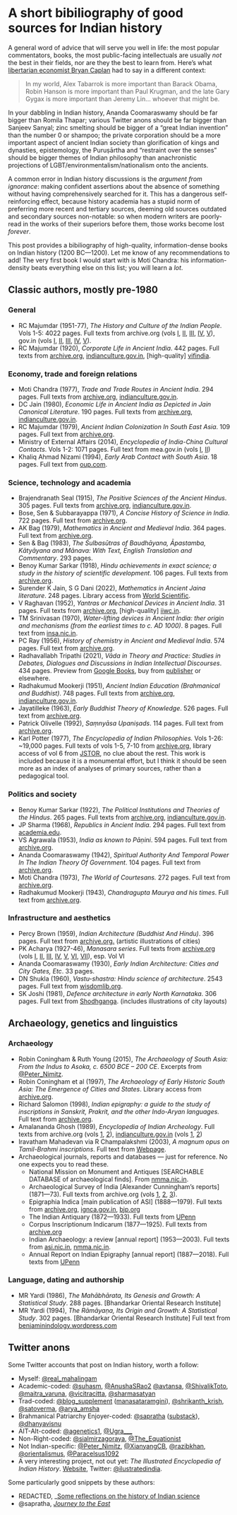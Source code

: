 # A short bibiliography of good sources for Indian history

A general word of advice that will serve you well in life: the most popular commentators, books, the most public-facing intellectuals are usually _not_ the best in their fields, nor are they the best to learn from. Here’s what [libertarian economist Bryan Caplan](https://www.econlib.org/archives/2012/03/my_beautiful_bu.html) had to say in a different context:

> In my world, Alex Tabarrok is more important than Barack Obama, Robin Hanson is more important than Paul Krugman, and the late Gary Gygax is more important than Jeremy Lin… whoever that might be.

In your dabbling in Indian history, Ananda Coomaraswamy should be far bigger than Romila Thapar; various Twitter anons should be far bigger than Sanjeev Sanyal; zinc smelting should be bigger of a “great Indian invention” than the number 0 or shampoo; the private corporation should be a more important aspect of ancient Indian society than glorification of kings and dynasties, epistemology, the Puruṣārtha and “restraint over the senses” should be bigger themes of Indian philosophy than anachronistic projections of LGBT/environmentalism/nationalism onto the ancients.

A common error in Indian history discussions is the _argument from ignorance_: making confident assertions about the absence of something without having comprehensively searched for it. This has a dangerous self-reinforcing effect, because history academia has a stupid norm of preferring more recent and tertiary sources, deeming old sources outdated and secondary sources non-notable: so when modern writers are poorly-read in the works of their superiors before them, those works become lost _forever_.

This post provides a bibiliography of high-quality, information-dense books on Indian history (1200 BC—1200). Let me know of any recommendations to add! The very first book I would start with is Moti Chandra: his information-density beats everything else on this list; you will learn a _lot_.

## Classic authors, mostly pre-1980

### General

- RC Majumdar (1951-77), _The History and Culture of the Indian People_. Vols 1-5: 4022 pages. Full texts from archive.org (vols [I](https://archive.org/details/vedicage00bhar), [II](https://archive.org/details/ageofimperialuni07bhar), [III](https://archive.org/details/classicalage03bhar), [IV](https://archive.org/details/ageofimperialkan04bhar), [V](https://archive.org/details/struggleforempir05bhar)), gov.in (vols [I](https://www.indianculture.gov.in/ebooks/history-and-culture-indian-people-vedic-age), [II](https://www.indianculture.gov.in/ebooks/history-and-culture-indian-people-age-imperial-unity), [III](https://www.indianculture.gov.in/ebooks/history-and-culture-indian-people-classical-age-vol-3-third-edition), [IV](https://www.indianculture.gov.in/ebooks/age-imperial-kanauj), [V](https://www.indianculture.gov.in/ebooks/history-and-culture-indian-people-vol-v-struggle-empire)).
- RC Majumdar (1920), _Corporate Life in Ancient India_. 442 pages. Full texts from [archive.org](https://archive.org/details/dli.csl.6128), [indianculture.gov.in](https://indianculture.gov.in/ebooks/corporate-life-ancient-india), [high-quality] [vifindia](https://www.vifindia.org/sites/default/files/145640372-Corporate-Life-in-Ancient-India-1922.pdf).

### Economy, trade and foreign relations

- Moti Chandra (1977), _Trade and Trade Routes in Ancient India._ 294 pages. Full texts from [archive.org](https://archive.org/details/dli.pahar.3507), [indianculture.g](https://indianculture.gov.in/ebooks/corporate-life-ancient-india)[ov.in](https://indianculture.gov.in/ebooks/trade-and-trade-routes-ancient-india).
- DC Jain (1980), _Economic Life in Ancient India as Depicted in Jain Canonical Literature_. 190 pages. Full texts from [archive.org](https://archive.org/details/in.ernet.dli.2015.108340/page/n23/mode/2up), [indianculture.gov.in](https://www.indianculture.gov.in/ebooks/economic-life-ancient-india-depicted-jain-canonical-literature).
- RC Majumdar (1979), _Ancient Indian Colonization In South East Asia_. 109 pages. Full text from [archive.org](https://archive.org/details/AncientIndianColonizationInSouthEastAsiaRCMajumdar/page/n13/mode/2up).
- Ministry of External Affairs (2014), _Encyclopedia of India-China Cultural Contacts_. Vols 1-2: 1071 pages. Full text from mea.gov.in (vols [I](https://mea.gov.in/images/pdf/India-ChinaEncyclopedia_Vol-1.pdf), [II](https://mea.gov.in/images/pdf/India-ChinaEncyclopedia_Vol-2.pdf))
- Khaliq Ahmad Nizami (1994), _Early Arab Contact with South Asia_. 18 pages. Full text from [oup.com](https://academic.oup.com/jis/article/5/1/52/659195).

### Science, technology and academia

- Brajendranath Seal (1915), _The Positive Sciences of the Ancient Hindus_. 305 pages. Full texts from [archive.org](https://archive.org/details/ThePositiveSciencesOfTheAncientHin), [indianculture.gov.in](https://indianculture.gov.in/rarebooks/positive-sciences-ancient-hindus).
- Bose, Sen & Subbarayappa (1971), _A Concise History of Science in India_. 722 pages. Full text from [archive.org](https://archive.org/details/in.ernet.dli.2015.502083/page/n141/mode/2up).
- AK Bag (1979), _Mathematics in Ancient and Medieval India_. 364 pages. Full text from [archive.org](https://archive.org/details/mathematicsinancientandmedievalindiabaga.k.chowkambha_935_I/mode/2up).
- Sen & Bag (1983), _The Śulbasūtras of Baudhāyana, Āpastamba, Kātyāyana and Mānava: With Text, English Translation and Commentary_. 293 pages.
- Benoy Kumar Sarkar (1918), _Hindu achievements in exact science; a study in the history of scientific development_. 106 pages. Full texts from [archive.org](https://archive.org/details/cu31924031220126).
- Surender K Jain, S G Dani (2022), _Mathematics in Ancient Jaina literature_. 248 pages. Library access from [World Scientific](https://www.worldscientific.com/worldscibooks/10.1142/12813#t=aboutBook).
- V Raghavan (1952), _Yantras or Mechanical Devices in Ancient India_. 31 pages. Full texts from [archive.org](https://archive.org/details/YantrasOrMechanicalContrivancesInAncientIndia/page/n9/mode/2up), [high-quality] [iiwc.in](https://iiwc.in/resources/IIWC/Publications/Transactions/transaction10.pdf).
- TM Srinivasan (1970), _Water-lifting devices in Ancient India: ther origin and mechanisms (from the earliest times to c. AD 1000)_. 8 pages. Full text from [insa.nic.in](https://insa.nic.in/writereaddata/UpLoadedFiles/IJHS/Vol05_2_15_TMSrinivasan.pdf).
- PC Ray (1956), _History of chemistry in Ancient and Medieval India_. 574 pages. Full text from [archive.org](https://archive.org/details/historyofchemistryinancientmedievalindiaprofullachandraray1956_486_J/page/n17/mode/2up).
- Radhavallabh Tripathi (2021), _Vāda in Theory and Practice: Studies in Debates, Dialogues and Discussions in Indian Intellectual Discourses_. 434 pages. Preview from [Google Books](https://books.google.co.uk/books?id=ay0dEAAAQBAJ&pg=PT12&source=gbs_selected_pages&cad=1#v=onepage&q&f=false), buy from [publisher](https://dkprintworld.com/product/vada-in-theory-and-practice/) or elsewhere.
- Radhakumud Mookerji (1951), _Ancient Indian Education (Brahmanical and Buddhist)_. 748 pages. Full texts from [archive.org](https://archive.org/details/dli.csl.7590/page/n13/mode/2up), [indianculture.gov.in](https://www.indianculture.gov.in/ebooks/ancient-indian-education-brahmanical-and-buddhist).
- Jayatilleke (1963), _Early Buddhist Theory of Knowledge_. 526 pages. Full text from [archive.org](https://archive.org/details/EarlyBuddhistTheoryOfKnowledge).
- Patrick Olivelle (1992), _Saṃnyāsa Upaniṣads_. 114 pages. Full text from [archive.org](https://archive.org/details/SamnyasaUpanishads/page/n9/mode/2up).
- Karl Potter (1977), _The Encyclopedia of Indian Philosophies._ Vols 1-26: ~19,000 pages. Full texts of vols 1-5, 7-10 from [archive.org](https://archive.org/details/the-encyclopedia-of-indian-philosophies/2%20Indian%20Metaphysics%20and%20Epistemology%20The%20Tradition%20of%20Nyaya-Vaisesika%20up%20to%20Gangesa), library access of vol 6 from [JSTOR](https://www.jstor.org/stable/j.ctt7zv3p9), no clue about the rest. This work is included because it is a monumental effort, but I think it should be seen more as an index of analyses of primary sources, rather than a pedagogical tool.

### Politics and society

- Benoy Kumar Sarkar (1922), _The Political Institutions and Theories of the Hindus_. 265 pages. Full texts from [archive.org](https://archive.org/details/in.ernet.dli.2015.90721), [indianculture.g](https://indianculture.gov.in/ebooks/corporate-life-ancient-india)[ov.in](https://indianculture.gov.in/rarebooks/political-institutions-and-theories-hindus).
- JP Sharma (1968), _Republics in Ancient India_. 294 pages. Full text from [academia.edu](https://www.academia.edu/26226536/J_P_Sharma_Republics_in_Ancient_India_Leiden_1968_).
- VS Agrawala (1953), _India as known to Pāṇini_. 594 pages. Full text from [archive.org](https://archive.org/details/in.gov.ignca.4695/page/n495/mode/2up).
- Ananda Coomaraswamy (1942), _Spiritual Authority And Temporal Power In The Indian Theory Of Government_. 104 pages. Full text from [archive.org](http://archive.org/details/in.ernet.dli.2015.528987).
- Moti Chandra (1973), _The World of Courtesans._ 272 pages. Full text from [archive.org](https://archive.org/details/in.ernet.dli.2015.37290/page/n25/mode/2up).
- Radhakumud Mookerji (1943), *Chandragupta Maurya and his times*. Full text from [archive.org](https://archive.org/details/in.ernet.dli.2015.281321).

### Infrastructure and aesthetics

- Percy Brown (1959), _Indian Architecture (Buddhist And Hindu)_. 396 pages. Full text from [archive.org.](https://archive.org/details/in.ernet.dli.2015.54756/mode/2up) (artistic illustrations of cities)
- PK Acharya (1927-46), _Manasara series_. Full texts from [archive.org](https://archive.org/search?query=creator%3A%22Acharya%2C+Prasanna+Kumar%22) (vols [I](https://archive.org/details/in.ernet.dli.2015.70487/page/n9/mode/2up), [II](https://archive.org/details/in.ernet.dli.2015.70486/page/n9/mode/2up), [III](https://archive.org/details/in.gov.ignca.22948), [IV](https://archive.org/details/in.ernet.dli.2015.108320/page/n9/mode/2up), [V](https://archive.org/details/in.ernet.dli.2015.31242), [VI](https://archive.org/details/in.ernet.dli.2015.238381/page/n7/mode/2up), [VII](https://archive.org/details/dli.ernet.16793)), esp. Vol VI
- Ananda Coomaraswamy (1930), _Early Indian Architecture: Cities and City Gates, Etc_. 33 pages.
- DN Shukla (1960), _Vastu-shastra: Hindu science of architecture_. 2543 pages. Full text from [wisdomlib.org](https://www.wisdomlib.org/vastushastra).
- SK Joshi (1981), _Defence architecture in early North Karnataka_. 306 pages. Full text from [Shodhganga](https://shodhganga.inflibnet.ac.in/handle/10603/100270). (includes illustrations of city layouts)

## Archaeology, genetics and linguistics

### Archaeology

- Robin Coningham & Ruth Young (2015), _The Archaeology of South Asia: From the Indus to Asoka, c. 6500 BCE – 200 CE_. Excerpts from [@Peter_Nimitz](https://twitter.com/Peter_Nimitz/status/1440192460383088641).
- Robin Coningham et al (1997), _The Archaeology of Early Historic South Asia: The Emergence of Cities and States_. Library access from [archive.org](https://archive.org/details/archaeologyofear0000allc).
- Richard Salomon (1998), _Indian epigraphy: a guide to the study of inscriptions in Sanskrit, Prakrit, and the other Indo-Aryan languages._ Full text from [archive.org](https://archive.org/details/IndianEpigraphy).
- Amalananda Ghosh (1989), _Encyclopedia of Indian Archeology_. Full texts from archive.org (vols [1](https://archive.org/details/in.ernet.dli.2015.532755), [2](https://archive.org/details/encyclopaediaofindianarchaeologygosha.vol2mrml_702_Z)), [indianculture.gov.in](http://indianculture.gov.in) (vols [1](https://www.indianculture.gov.in/ebooks/encyclopaedia-indian-archaeology), [2](https://www.indianculture.gov.in/ebooks/encyclopaedia-indian-archaeology-0))
- Iravatham Mahadevan via R Champalakshmi (2003), _A magnum opus on Tamil-Brahmi inscriptions_. Full text from [Webpage](http://www.worldgenweb.org/lkawgw/tamil-brahmi.htm).
- Archaeological journals, reports and databases — just for reference. No one expects you to read these.
    - National Mission on Monument and Antiques [SEARCHABLE DATABASE of archaeological finds]. From [nmma.nic.in](http://nmma.nic.in/nmma/exploreAntiquity.do).
    - Archaeological Survey of India [Alexander Cunningham’s reports] (1871—73). Full texts from archive.org (vols [1](https://archive.org/details/in.ernet.dli.2015.94077/mode/2up), [2](https://archive.org/details/in.ernet.dli.2015.62695), [3](https://books.google.com/books?id=-wk3AQAAMAAJ)).
    - Epigraphia Indica [main publication of ASI] (1888—1979). Full texts from [archive.org](https://archive.org/details/epigraphia-indica/appendix-to-epigraphia-indica-and-record-of-the-archeological-survey-of-india-vol-19-23/), [ignca.gov.in](https://ignca.gov.in/epigraphia-indica/), [bjp.org](https://library.bjp.org/jspui/handle/123456789/1910)
    - The Indian Antiquary (1872—1933). Full texts from [UPenn](https://onlinebooks.library.upenn.edu/webbin/serial?id=indianantiq)
    - Corpus Inscriptionum Indicarum (1877—1925). Full texts from [archive.org](https://archive.org/search?query=Corpus+Inscriptionum+Indicarum)
    - Indian Archaeology: a review [annual report] (1953—2003). Full texts from [asi.nic.in](https://asi.nic.in/indian-archaeology/), [nmma.nic.in](http://nmma.nic.in/nmma/archReview.do).
    - Annual Report on Indian Epigraphy [annual report] (1887—2018). Full texts from [UPenn](https://onlinebooks.library.upenn.edu/webbin/serial?id=annreptindepig)

### Language, dating and authorship

- MR Yardi (1986), _The Mahābhārata, Its Genesis and Growth: A Statistical Study_. 288 pages. [Bhandarkar Oriental Research Institute]
- MR Yardi (1994), _The Rāmāyaṇa, Its Origin and Growth: A Statistical Study_. 302 pages. [Bhandarkar Oriental Research Institute] Full text from [benjaminindology.wordpress.com](https://benjaminindology.files.wordpress.com/2020/08/the-ramayana-its-origin-and-growth-a-statistical-study-m-r-ya.pdf)

## Twitter anons

Some Twitter accounts that post on Indian history, worth a follow:

- Myself: [@real_mahalingam](twitter.com/real_mahalingam)
- Academic-coded: [@suhasm](https://twitter.com/suhasm), [@AnushaSRao2](https://twitter.com/AnushaSRao2) [@avtansa](https://twitter.com/avtansa), [@ShivalikToto](https://twitter.com/ShivalikToto), [@maitra_varuna](https://twitter.com/maitra_varuna), [@vicitracitta](https://twitter.com/vicitracitta), [@sharmasatyan](https://twitter.com/sharmasatyan)
- Trad-coded: [@blog_supplement](https://twitter.com/blog_supplement) ([manasataramgini](https://manasataramgini.wordpress.com/)), [@shrikanth_krish](https://twitter.com/shrikanth_krish), [@satoverma](https://twitter.com/satoverma), [@arya_amsha](https://twitter.com/arya_amsha)
- Brahmanical Patriarchy Enjoyer-coded: [@sapratha](http://twitter.com/sapratha) ([substack](https://bharadvajatmaja.substack.com/)), [@dhanyavisnu](https://twitter.com/dhanyavisnu)
- AIT-Alt-coded: [@agenetics1](https://twitter.com/agenetics1), [@Ugra___](https://twitter.com/Ugra___)
- Non-Right-coded: [@sialmirzagoraya](https://twitter.com/sialmirzagoraya), [@The_Equationist](https://twitter.com/The_Equationist)
- Not Indian-specific: [@Peter_Nimitz](https://twitter.com/Peter_Nimitz), [@XianyangCB](https://twitter.com/XianyangCB), [@razibkhan](https://twitter.com/razibkhan), [@orientalismus](https://twitter.com/orientalismus), [@Paracelsus1092](https://twitter.com/Paracelsus1092)
- A very interesting project, not out yet: _The Illustrated Encyclopedia of Indian History_. [Website](https://www.samudbhavafoundation.org/), Twitter: [@ilustratedindia](https://twitter.com/ilustratedIndia).

Some particularly good snippets by these authors:
- REDACTED, _[Some reflections on the history of Indian science](https://www.brownpundits.com/wp-content/uploads/2023/02/A-review-of-Hindu-Science.pdf)
- @sapratha, [_Journey to the East_](https://bharadvajatmaja.substack.com/p/journey-to-the-east)